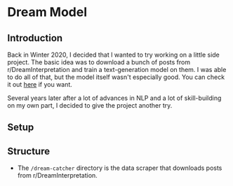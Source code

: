 # Dream Model

## Introduction

Back in Winter 2020, I decided that I wanted to try working on a little side project. The basic idea was to download a bunch of posts from r/DreamInterpretation and train a text-generation model on them. I was able to do all of that, but the model itself wasn't especially good. You can check it out [here](https://github.com/ldtcooper/dream-generator) if you want. 

Several years later after a lot of advances in NLP and a lot of skill-building on my own part, I decided to give the project another try. 

## Setup

## Structure

- The `/dream-catcher` directory is the data scraper that downloads posts from r/DreamInterpretation. 